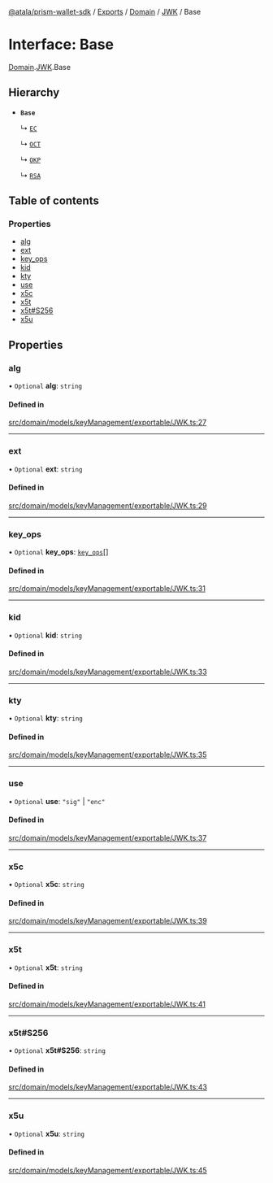 [@atala/prism-wallet-sdk](../README.md) / [Exports](../modules.md) / [Domain](../modules/Domain.md) / [JWK](../modules/Domain.JWK.md) / Base

# Interface: Base

[Domain](../modules/Domain.md).[JWK](../modules/Domain.JWK.md).Base

## Hierarchy

- **`Base`**

  ↳ [`EC`](Domain.JWK.EC.md)

  ↳ [`OCT`](Domain.JWK.OCT.md)

  ↳ [`OKP`](Domain.JWK.OKP.md)

  ↳ [`RSA`](Domain.JWK.RSA.md)

## Table of contents

### Properties

- [alg](Domain.JWK.Base.md#alg)
- [ext](Domain.JWK.Base.md#ext)
- [key\_ops](Domain.JWK.Base.md#key_ops)
- [kid](Domain.JWK.Base.md#kid)
- [kty](Domain.JWK.Base.md#kty)
- [use](Domain.JWK.Base.md#use)
- [x5c](Domain.JWK.Base.md#x5c)
- [x5t](Domain.JWK.Base.md#x5t)
- [x5t#S256](Domain.JWK.Base.md#x5t#s256)
- [x5u](Domain.JWK.Base.md#x5u)

## Properties

### alg

• `Optional` **alg**: `string`

#### Defined in

[src/domain/models/keyManagement/exportable/JWK.ts:27](https://github.com/input-output-hk/atala-prism-wallet-sdk-ts/blob/47ec1c8/src/domain/models/keyManagement/exportable/JWK.ts#L27)

___

### ext

• `Optional` **ext**: `string`

#### Defined in

[src/domain/models/keyManagement/exportable/JWK.ts:29](https://github.com/input-output-hk/atala-prism-wallet-sdk-ts/blob/47ec1c8/src/domain/models/keyManagement/exportable/JWK.ts#L29)

___

### key\_ops

• `Optional` **key\_ops**: [`key_ops`](../modules/Domain.JWK.md#key_ops)[]

#### Defined in

[src/domain/models/keyManagement/exportable/JWK.ts:31](https://github.com/input-output-hk/atala-prism-wallet-sdk-ts/blob/47ec1c8/src/domain/models/keyManagement/exportable/JWK.ts#L31)

___

### kid

• `Optional` **kid**: `string`

#### Defined in

[src/domain/models/keyManagement/exportable/JWK.ts:33](https://github.com/input-output-hk/atala-prism-wallet-sdk-ts/blob/47ec1c8/src/domain/models/keyManagement/exportable/JWK.ts#L33)

___

### kty

• `Optional` **kty**: `string`

#### Defined in

[src/domain/models/keyManagement/exportable/JWK.ts:35](https://github.com/input-output-hk/atala-prism-wallet-sdk-ts/blob/47ec1c8/src/domain/models/keyManagement/exportable/JWK.ts#L35)

___

### use

• `Optional` **use**: ``"sig"`` \| ``"enc"``

#### Defined in

[src/domain/models/keyManagement/exportable/JWK.ts:37](https://github.com/input-output-hk/atala-prism-wallet-sdk-ts/blob/47ec1c8/src/domain/models/keyManagement/exportable/JWK.ts#L37)

___

### x5c

• `Optional` **x5c**: `string`

#### Defined in

[src/domain/models/keyManagement/exportable/JWK.ts:39](https://github.com/input-output-hk/atala-prism-wallet-sdk-ts/blob/47ec1c8/src/domain/models/keyManagement/exportable/JWK.ts#L39)

___

### x5t

• `Optional` **x5t**: `string`

#### Defined in

[src/domain/models/keyManagement/exportable/JWK.ts:41](https://github.com/input-output-hk/atala-prism-wallet-sdk-ts/blob/47ec1c8/src/domain/models/keyManagement/exportable/JWK.ts#L41)

___

### x5t#S256

• `Optional` **x5t#S256**: `string`

#### Defined in

[src/domain/models/keyManagement/exportable/JWK.ts:43](https://github.com/input-output-hk/atala-prism-wallet-sdk-ts/blob/47ec1c8/src/domain/models/keyManagement/exportable/JWK.ts#L43)

___

### x5u

• `Optional` **x5u**: `string`

#### Defined in

[src/domain/models/keyManagement/exportable/JWK.ts:45](https://github.com/input-output-hk/atala-prism-wallet-sdk-ts/blob/47ec1c8/src/domain/models/keyManagement/exportable/JWK.ts#L45)
